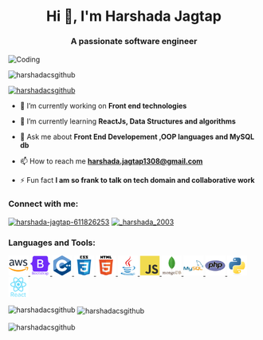 <h1 align="center">Hi 👋, I'm Harshada Jagtap</h1>
<h3 align="center">A passionate software engineer</h3>
<img align="center" alt="Coding" width="400" src="https://thumbs.dreamstime.com/b/young-programmer-concentrated-working-project-developing-programming-coding-technologies-screen-codes-developer-271715415.jpg?w=992">

<p align="left"> <img src="https://komarev.com/ghpvc/?username=harshadacsgithub&label=Profile%20views&color=0e75b6&style=flat" alt="harshadacsgithub" /> </p>

<p align="left"> <a href="https://github.com/ryo-ma/github-profile-trophy"><img src="https://github-profile-trophy.vercel.app/?username=harshadacsgithub" alt="harshadacsgithub" /></a> </p>

- 🔭 I’m currently working on **Front end technologies**

- 🌱 I’m currently learning **ReactJs, Data Structures and algorithms**

- 💬 Ask me about **Front End Developement ,OOP languages and MySQL db**

- 📫 How to reach me **harshada.jagtap1308@gmail.com**

- ⚡ Fun fact **I am so frank to talk on tech domain and collaborative work**

<h3 align="left">Connect with me:</h3>
<p align="left">
<a href="https://linkedin.com/in/harshada-jagtap-611826253" target="blank"><img align="center" src="https://raw.githubusercontent.com/rahuldkjain/github-profile-readme-generator/master/src/images/icons/Social/linked-in-alt.svg" alt="harshada-jagtap-611826253" height="30" width="40" /></a>
<a href="https://instagram.com/_harshada_2003" target="blank"><img align="center" src="https://raw.githubusercontent.com/rahuldkjain/github-profile-readme-generator/master/src/images/icons/Social/instagram.svg" alt="_harshada_2003" height="30" width="40" /></a>
</p>

<h3 align="left">Languages and Tools:</h3>
<p align="left"> <a href="https://aws.amazon.com" target="_blank" rel="noreferrer"> <img src="https://raw.githubusercontent.com/devicons/devicon/master/icons/amazonwebservices/amazonwebservices-original-wordmark.svg" alt="aws" width="40" height="40"/> </a> <a href="https://getbootstrap.com" target="_blank" rel="noreferrer"> <img src="https://raw.githubusercontent.com/devicons/devicon/master/icons/bootstrap/bootstrap-plain-wordmark.svg" alt="bootstrap" width="40" height="40"/> </a> <a href="https://www.w3schools.com/cpp/" target="_blank" rel="noreferrer"> <img src="https://raw.githubusercontent.com/devicons/devicon/master/icons/cplusplus/cplusplus-original.svg" alt="cplusplus" width="40" height="40"/> </a> <a href="https://www.w3schools.com/css/" target="_blank" rel="noreferrer"> <img src="https://raw.githubusercontent.com/devicons/devicon/master/icons/css3/css3-original-wordmark.svg" alt="css3" width="40" height="40"/> </a> <a href="https://www.w3.org/html/" target="_blank" rel="noreferrer"> <img src="https://raw.githubusercontent.com/devicons/devicon/master/icons/html5/html5-original-wordmark.svg" alt="html5" width="40" height="40"/> </a> <a href="https://www.java.com" target="_blank" rel="noreferrer"> <img src="https://raw.githubusercontent.com/devicons/devicon/master/icons/java/java-original.svg" alt="java" width="40" height="40"/> </a> <a href="https://developer.mozilla.org/en-US/docs/Web/JavaScript" target="_blank" rel="noreferrer"> <img src="https://raw.githubusercontent.com/devicons/devicon/master/icons/javascript/javascript-original.svg" alt="javascript" width="40" height="40"/> </a> <a href="https://www.mongodb.com/" target="_blank" rel="noreferrer"> <img src="https://raw.githubusercontent.com/devicons/devicon/master/icons/mongodb/mongodb-original-wordmark.svg" alt="mongodb" width="40" height="40"/> </a> <a href="https://www.mysql.com/" target="_blank" rel="noreferrer"> <img src="https://raw.githubusercontent.com/devicons/devicon/master/icons/mysql/mysql-original-wordmark.svg" alt="mysql" width="40" height="40"/> </a> <a href="https://www.php.net" target="_blank" rel="noreferrer"> <img src="https://raw.githubusercontent.com/devicons/devicon/master/icons/php/php-original.svg" alt="php" width="40" height="40"/> </a> <a href="https://www.python.org" target="_blank" rel="noreferrer"> <img src="https://raw.githubusercontent.com/devicons/devicon/master/icons/python/python-original.svg" alt="python" width="40" height="40"/> </a> <a href="https://reactjs.org/" target="_blank" rel="noreferrer"> <img src="https://raw.githubusercontent.com/devicons/devicon/master/icons/react/react-original-wordmark.svg" alt="react" width="40" height="40"/> </a> </p>

<p><img align="left" src="https://github-readme-stats.vercel.app/api/top-langs?username=harshadacsgithub&show_icons=true&locale=en&layout=compact" alt="harshadacsgithub" /></p>

<p>&nbsp;<img align="center" src="https://github-readme-stats.vercel.app/api?username=harshadacsgithub&show_icons=true&locale=en" alt="harshadacsgithub" /></p>

<p><img align="center" src="https://github-readme-streak-stats.herokuapp.com/?user=harshadacsgithub&" alt="harshadacsgithub" /></p>
